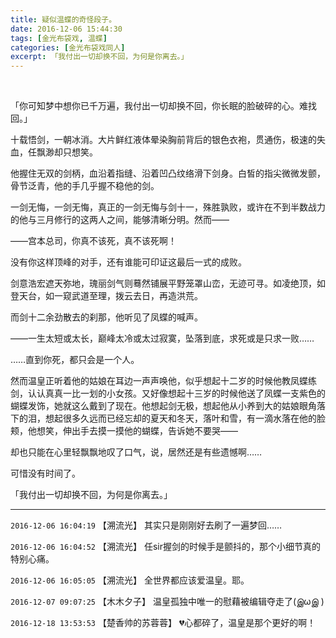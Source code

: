 ```yaml
---
title: 疑似温蝶的奇怪段子。
date: 2016-12-06 15:44:30
tags: [金光布袋戏, 温蝶]
categories: [金光布袋戏同人]
excerpt: 「我付出一切却换不回，为何是你离去。」
---
```


<p dir="ltr"  ><br /></p> 
<p dir="ltr"  >「你可知梦中想你已千万遍，我付出一切却换不回，你长眠的脸破碎的心。难找回。」<br /></p> 
<p dir="ltr"  >十载悟剑，一朝冰消。大片鲜红液体晕染胸前背后的银色衣袍，贯通伤，极速的失血，任飘渺却只想笑。</p> 
<p dir="ltr"  >他握住无双的剑柄，血沿着指缝、沿着凹凸纹络滑下剑身。白皙的指尖微微发颤，骨节泛青，他的手几乎握不稳他的剑。</p> 
<p dir="ltr"  >一剑无悔，一剑无悔，真正的一剑无悔与剑十一，殊胜孰败，或许在不到半数战力的他与三月修行的这两人之间，能够清晰分明。然而——</p> 
<p dir="ltr"  >——宫本总司，你真不该死，真不该死啊！</p> 
<p dir="ltr"  >没有你这样顶峰的对手，还有谁能可印证这最后一式的成败。</p> 
<p dir="ltr"  >剑意浩宏遮天弥地，瑰丽剑气则蓦然铺展平野笼罩山峦，无迹可寻。如凌绝顶，如登天台，如一窥武道至理，拨云去日，再造洪荒。</p> 
<p dir="ltr"  >而剑十二余劲散去的刹那，他听见了凤蝶的喊声。</p> 
<p dir="ltr"  >——一生太短或太长，巅峰太冷或太过寂寞，坠落到底，求死或是只求一败……</p> 
<p dir="ltr"  >……直到你死，都只会是一个人。</p> 
<p dir="ltr"  >然而温皇正听着他的姑娘在耳边一声声唤他，似乎想起十二岁的时候他教凤蝶练剑，认认真真一比一划的小女孩。又好像想起十三岁的时候他送了凤蝶一支紫色的蝴蝶发饰，她就这么戴到了现在。他想起剑无极，想起他从小养到大的姑娘眼角落下的泪，想起很多久远而已经忘却的夏天和冬天，落叶和雪，有一滴水落在他的脸颊，他想笑，伸出手去摸一摸他的蝴蝶，告诉她不要哭——</p> 
<p dir="ltr"  >却也只能在心里轻飘飘地叹了口气，说，居然还是有些遗憾啊……</p> 
<p dir="ltr"  >可惜没有时间了。<br /></p> 
<p dir="ltr"  >「我付出一切却换不回，为何是你离去。」</p>

<!-- more -->

---

`2016-12-06 16:04:19` 【溯流光】 其实只是刚刚好去刷了一遍梦回……

`2016-12-06 16:04:52` 【溯流光】 任sir握剑的时候手是颤抖的，那个小细节真的特别心痛。

`2016-12-06 16:05:05` 【溯流光】 全世界都应该爱温皇。耶。

`2016-12-07 09:07:25` 【木木夕子】 温皇孤独中唯一的慰藉被编辑夺走了(இωஇ )

`2016-12-18 13:53:53` 【楚香帅的苏蓉蓉】 💔心都碎了，温皇是那个更好的啊！
